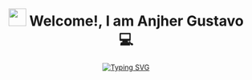 <h1 align="center"> <img src="https://media.giphy.com/media/hvRJCLFzcasrR4ia7z/giphy.gif" width="35"> Welcome!, I am Anjher Gustavo 💻 </h1> 
<p align="center">
 <a href="https://git.io/typing-svg"><img src="https://readme-typing-svg.demolab.com?font=Fira+Code&duration=3000&pause=1500&color=1877DF&random=true&width=435&lines=Electronic+Engineer;Specializing+in+Machine+Learning;Full-stack+developer+in+progress..." alt="Typing SVG" /></a>

<!--
**anjhergustavo/anjhergustavo** is a ✨ _special_ ✨ repository because its `README.md` (this file) appears on your GitHub profile.

Here are some ideas to get you started:

- 🔭 I’m currently working on ...
- 🌱 I’m currently learning ...
- 👯 I’m looking to collaborate on ...
- 🤔 I’m looking for help with ...
- 💬 Ask me about ...
- 📫 How to reach me: ...
- 😄 Pronouns: ...
- ⚡ Fun fact: ...
-->
